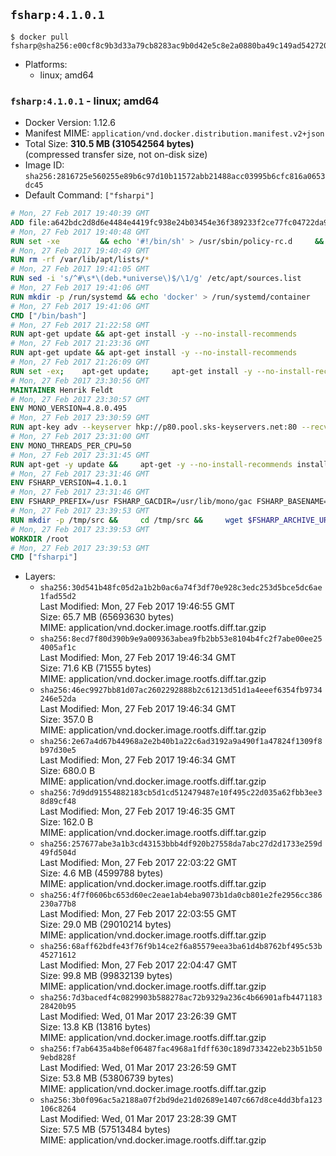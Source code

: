 ## `fsharp:4.1.0.1`

```console
$ docker pull fsharp@sha256:e00cf8c9b3d33a79cb8283ac9b0d42e5c8e2a0880ba49c149ad54272073cbaa3
```

-	Platforms:
	-	linux; amd64

### `fsharp:4.1.0.1` - linux; amd64

-	Docker Version: 1.12.6
-	Manifest MIME: `application/vnd.docker.distribution.manifest.v2+json`
-	Total Size: **310.5 MB (310542564 bytes)**  
	(compressed transfer size, not on-disk size)
-	Image ID: `sha256:2816725e560255e89b6c97d10b11572abb21488acc03995b6cfc816a0653dc45`
-	Default Command: `["fsharpi"]`

```dockerfile
# Mon, 27 Feb 2017 19:40:39 GMT
ADD file:a642bdc2d8d6e4484e4419fc938e24b03454e36f389233f2ce77fc04722da900 in / 
# Mon, 27 Feb 2017 19:40:48 GMT
RUN set -xe 		&& echo '#!/bin/sh' > /usr/sbin/policy-rc.d 	&& echo 'exit 101' >> /usr/sbin/policy-rc.d 	&& chmod +x /usr/sbin/policy-rc.d 		&& dpkg-divert --local --rename --add /sbin/initctl 	&& cp -a /usr/sbin/policy-rc.d /sbin/initctl 	&& sed -i 's/^exit.*/exit 0/' /sbin/initctl 		&& echo 'force-unsafe-io' > /etc/dpkg/dpkg.cfg.d/docker-apt-speedup 		&& echo 'DPkg::Post-Invoke { "rm -f /var/cache/apt/archives/*.deb /var/cache/apt/archives/partial/*.deb /var/cache/apt/*.bin || true"; };' > /etc/apt/apt.conf.d/docker-clean 	&& echo 'APT::Update::Post-Invoke { "rm -f /var/cache/apt/archives/*.deb /var/cache/apt/archives/partial/*.deb /var/cache/apt/*.bin || true"; };' >> /etc/apt/apt.conf.d/docker-clean 	&& echo 'Dir::Cache::pkgcache ""; Dir::Cache::srcpkgcache "";' >> /etc/apt/apt.conf.d/docker-clean 		&& echo 'Acquire::Languages "none";' > /etc/apt/apt.conf.d/docker-no-languages 		&& echo 'Acquire::GzipIndexes "true"; Acquire::CompressionTypes::Order:: "gz";' > /etc/apt/apt.conf.d/docker-gzip-indexes 		&& echo 'Apt::AutoRemove::SuggestsImportant "false";' > /etc/apt/apt.conf.d/docker-autoremove-suggests
# Mon, 27 Feb 2017 19:40:49 GMT
RUN rm -rf /var/lib/apt/lists/*
# Mon, 27 Feb 2017 19:41:05 GMT
RUN sed -i 's/^#\s*\(deb.*universe\)$/\1/g' /etc/apt/sources.list
# Mon, 27 Feb 2017 19:41:06 GMT
RUN mkdir -p /run/systemd && echo 'docker' > /run/systemd/container
# Mon, 27 Feb 2017 19:41:06 GMT
CMD ["/bin/bash"]
# Mon, 27 Feb 2017 21:22:58 GMT
RUN apt-get update && apt-get install -y --no-install-recommends 		ca-certificates 		curl 		wget 	&& rm -rf /var/lib/apt/lists/*
# Mon, 27 Feb 2017 21:23:36 GMT
RUN apt-get update && apt-get install -y --no-install-recommends 		bzr 		git 		mercurial 		openssh-client 		subversion 				procps 	&& rm -rf /var/lib/apt/lists/*
# Mon, 27 Feb 2017 21:26:09 GMT
RUN set -ex; 	apt-get update; 	apt-get install -y --no-install-recommends 		autoconf 		automake 		bzip2 		file 		g++ 		gcc 		imagemagick 		libbz2-dev 		libc6-dev 		libcurl4-openssl-dev 		libdb-dev 		libevent-dev 		libffi-dev 		libgdbm-dev 		libgeoip-dev 		libglib2.0-dev 		libjpeg-dev 		libkrb5-dev 		liblzma-dev 		libmagickcore-dev 		libmagickwand-dev 		libncurses-dev 		libpng-dev 		libpq-dev 		libreadline-dev 		libsqlite3-dev 		libssl-dev 		libtool 		libwebp-dev 		libxml2-dev 		libxslt-dev 		libyaml-dev 		make 		patch 		xz-utils 		zlib1g-dev 				$( 			if apt-cache show 'default-libmysqlclient-dev' 2>/dev/null | grep -q '^Version:'; then 				echo 'default-libmysqlclient-dev'; 			else 				echo 'libmysqlclient-dev'; 			fi 		) 	; 	rm -rf /var/lib/apt/lists/*
# Mon, 27 Feb 2017 23:30:56 GMT
MAINTAINER Henrik Feldt
# Mon, 27 Feb 2017 23:30:57 GMT
ENV MONO_VERSION=4.8.0.495
# Mon, 27 Feb 2017 23:30:59 GMT
RUN apt-key adv --keyserver hkp://p80.pool.sks-keyservers.net:80 --recv-keys 3FA7E0328081BFF6A14DA29AA6A19B38D3D831EF &&     echo "deb http://download.mono-project.com/repo/debian wheezy/snapshots/$MONO_VERSION main" > /etc/apt/sources.list.d/mono-xamarin.list
# Mon, 27 Feb 2017 23:31:00 GMT
ENV MONO_THREADS_PER_CPU=50
# Mon, 27 Feb 2017 23:31:45 GMT
RUN apt-get -y update &&     apt-get -y --no-install-recommends install nuget mono-devel ca-certificates-mono &&     rm -rf /var/lib/apt/lists/*
# Mon, 27 Feb 2017 23:31:46 GMT
ENV FSHARP_VERSION=4.1.0.1
# Mon, 27 Feb 2017 23:31:46 GMT
ENV FSHARP_PREFIX=/usr FSHARP_GACDIR=/usr/lib/mono/gac FSHARP_BASENAME=fsharp-4.1.0.1 FSHARP_ARCHIVE=4.1.0.1.tar.gz FSHARP_ARCHIVE_URL=https://github.com/fsharp/fsharp/archive/4.1.0.1.tar.gz
# Mon, 27 Feb 2017 23:39:53 GMT
RUN mkdir -p /tmp/src &&     cd /tmp/src &&     wget $FSHARP_ARCHIVE_URL &&     tar xf $FSHARP_ARCHIVE &&     cd $FSHARP_BASENAME &&     ./autogen.sh --prefix=$FSHARP_PREFIX --with-gacdir=$FSHARP_GACDIR &&     make &&     make install &&     cd ~ &&     rm -rf /tmp/src
# Mon, 27 Feb 2017 23:39:53 GMT
WORKDIR /root
# Mon, 27 Feb 2017 23:39:53 GMT
CMD ["fsharpi"]
```

-	Layers:
	-	`sha256:30d541b48fc05d2a1b2b0ac6a74f3df70e928c3edc253d5bce5dc6ae1fad55d2`  
		Last Modified: Mon, 27 Feb 2017 19:46:55 GMT  
		Size: 65.7 MB (65693630 bytes)  
		MIME: application/vnd.docker.image.rootfs.diff.tar.gzip
	-	`sha256:8ecd7f80d390b9e9a009363abea9fb2bb53e8104b4fc2f7abe00ee254005af1c`  
		Last Modified: Mon, 27 Feb 2017 19:46:34 GMT  
		Size: 71.6 KB (71555 bytes)  
		MIME: application/vnd.docker.image.rootfs.diff.tar.gzip
	-	`sha256:46ec9927bb81d07ac2602292888b2c61213d51d1a4eeef6354fb9734246e52da`  
		Last Modified: Mon, 27 Feb 2017 19:46:34 GMT  
		Size: 357.0 B  
		MIME: application/vnd.docker.image.rootfs.diff.tar.gzip
	-	`sha256:2e67a4d67b44968a2e2b40b1a22c6ad3192a9a490f1a47824f1309f8b97d30e5`  
		Last Modified: Mon, 27 Feb 2017 19:46:34 GMT  
		Size: 680.0 B  
		MIME: application/vnd.docker.image.rootfs.diff.tar.gzip
	-	`sha256:7d9dd91554882183cb5d1cd512479487e10f495c22d035a62fbb3ee38d89cf48`  
		Last Modified: Mon, 27 Feb 2017 19:46:35 GMT  
		Size: 162.0 B  
		MIME: application/vnd.docker.image.rootfs.diff.tar.gzip
	-	`sha256:257677abe3a1b3cd43153bbb4df920b27558da7abc27d2d1733e259d49fd504d`  
		Last Modified: Mon, 27 Feb 2017 22:03:22 GMT  
		Size: 4.6 MB (4599788 bytes)  
		MIME: application/vnd.docker.image.rootfs.diff.tar.gzip
	-	`sha256:4f7f0606bc653d60ec2eae1ab4eba9073b1da0cb801e2fe2956cc386230a77b8`  
		Last Modified: Mon, 27 Feb 2017 22:03:55 GMT  
		Size: 29.0 MB (29010214 bytes)  
		MIME: application/vnd.docker.image.rootfs.diff.tar.gzip
	-	`sha256:68aff62bdfe43f76f9b14ce2f6a85579eea3ba61d4b8762bf495c53b45271612`  
		Last Modified: Mon, 27 Feb 2017 22:04:47 GMT  
		Size: 99.8 MB (99832139 bytes)  
		MIME: application/vnd.docker.image.rootfs.diff.tar.gzip
	-	`sha256:7d3bacedf4c0829903b588278ac72b9329a236c4b66901afb447118328420b95`  
		Last Modified: Wed, 01 Mar 2017 23:26:39 GMT  
		Size: 13.8 KB (13816 bytes)  
		MIME: application/vnd.docker.image.rootfs.diff.tar.gzip
	-	`sha256:f7ab6435a4b8ef06487fac4968a1fdff630c189d733422eb23b51b509ebd828f`  
		Last Modified: Wed, 01 Mar 2017 23:26:59 GMT  
		Size: 53.8 MB (53806739 bytes)  
		MIME: application/vnd.docker.image.rootfs.diff.tar.gzip
	-	`sha256:3b0f096ac5a2188a07f2bd9de21d02689e1407c667d8ce4dd3bfa123106c8264`  
		Last Modified: Wed, 01 Mar 2017 23:28:39 GMT  
		Size: 57.5 MB (57513484 bytes)  
		MIME: application/vnd.docker.image.rootfs.diff.tar.gzip
